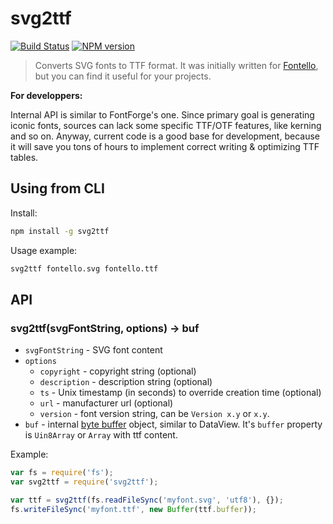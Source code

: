 svg2ttf
========

[![Build Status](https://img.shields.io/travis/fontello/svg2ttf/master.svg?style=flat)](https://travis-ci.org/fontello/svg2ttf)
[![NPM version](https://img.shields.io/npm/v/svg2ttf.svg?style=flat)](https://www.npmjs.org/package/svg2ttf)

> Converts SVG fonts to TTF format. It was initially written for
[Fontello](http://fontello.com), but you can find it useful for your projects.

__For developpers:__

Internal API is similar to FontForge's one. Since primary goal
is generating iconic fonts, sources can lack some specific TTF/OTF features,
like kerning and so on. Anyway, current code is a good base for development,
because it will save you tons of hours to implement correct writing & optimizing
TTF tables.


Using from CLI
----------------

Install:

``` bash
npm install -g svg2ttf
```

Usage example:

``` bash
svg2ttf fontello.svg fontello.ttf
```


API
---

### svg2ttf(svgFontString, options) -> buf

- `svgFontString` - SVG font content
- `options`
  - `copyright` - copyright string (optional)
  - `description` - description string (optional)
  - `ts` - Unix timestamp (in seconds) to override creation time (optional)
  - `url` - manufacturer url (optional)
  - `version` - font version string, can be `Version x.y` or `x.y`.
- `buf` - internal [byte buffer](https://github.com/fontello/microbuffer)
   object, similar to DataView. It's `buffer` property is  `Uin8Array` or `Array`
   with ttf content.

Example:

``` javascript
var fs = require('fs');
var svg2ttf = require('svg2ttf');

var ttf = svg2ttf(fs.readFileSync('myfont.svg', 'utf8'), {});
fs.writeFileSync('myfont.ttf', new Buffer(ttf.buffer));
```
